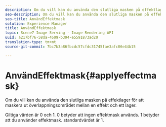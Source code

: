 ```yaml
---
description: Om du vill kan du använda den slutliga masken på effektlager för att maskera ut överlappningsområdet mellan en effekt och ett lager.
seo-description: Om du vill kan du använda den slutliga masken på effektlager för att maskera ut överlappningsområdet mellan en effekt och ett lager.
seo-title: AnvändEffektmask
solution: Experience Manager
title: AnvändEffektmask
topic: Scene7 Image Serving - Image Rendering API
uuid: a217bf76-58da-4609-b394-e5591873ad20
translation-type: tm+mt
source-git-commit: 7bc7b3a86fbcdc57cfdc31745fae3afc06e44b15

---
```



# AnvändEffektmask{#applyeffectmask}

Om du vill kan du använda den slutliga masken på effektlager för att maskera ut överlappningsområdet mellan en effekt och ett lager.

Giltiga värden är 0 och 1. 0 betyder att ingen effektmask används. 1 betyder att du använder effektmask. standardvärdet är 1.
